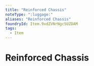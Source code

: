 ```yaml
---
title: "Reinforced Chassis"
noteType: ":luggage:"
aliases: "Reinforced Chassis"
foundryId: Item.9xdZVNrNgc5UZDAM
tags:
  - Item
---
```


# Reinforced Chassis
